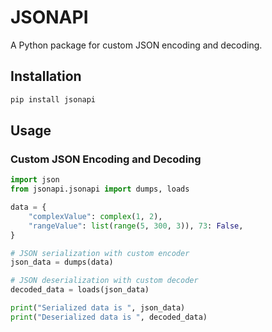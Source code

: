 # JSONAPI

A Python package for custom JSON encoding and decoding.

## Installation

```bash
pip install jsonapi
```

## Usage

### Custom JSON Encoding and Decoding

```python
import json
from jsonapi.jsonapi import dumps, loads

data = {
    "complexValue": complex(1, 2),
    "rangeValue": list(range(5, 300, 3)), 73: False,
}

# JSON serialization with custom encoder
json_data = dumps(data)

# JSON deserialization with custom decoder
decoded_data = loads(json_data)

print("Serialized data is ", json_data)
print("Deserialized data is ", decoded_data)

```